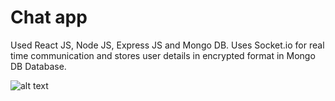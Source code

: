 
# Chat app
Used React JS, Node JS, Express JS and Mongo DB.
Uses Socket.io for real time communication and stores user details in encrypted format in Mongo DB Database.

![alt text](https://sibeeshpassion.com/wp-content/uploads/2017/12/Socket.io-Output-e1512390282151.png)
